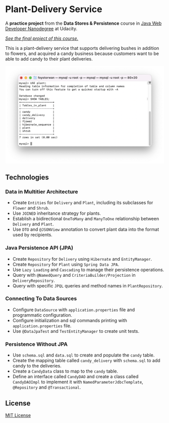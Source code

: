 # Plant-Delivery Service

A **practice project** from the **Data Stores & Persistence** course in [Java Web Developer Nanodegree](https://www.udacity.com/course/java-developer-nanodegree--nd035) at Udacity.

[_See the final project of this course._](https://github.com/Foystor/CritterChronologer)

This is a plant-delivery service that supports delivering bushes in addition to flowers, and acquired a candy business because customers want to be able to add candy to their plant deliveries.

![demo](demo/table.png)

## Technologies

### Data in Multitier Architecture

- Create `Entities` for `Delivery` and `Plant`, including its subclasses for `Flower` and `Shrub`.
- Use `JOINED` inheritance strategy for plants.
- Establish a bidirectional `OneToMany` and `ManyToOne` relationship between `Delivery` and `Plant`.
- Use `DTO` and `@JSONView` annotation to convert plant data into the format used by recipients.

### Java Persistence API (JPA)

- Create `Repository` for `Delivery` using `Hibernate` and `EntityManager`.
- Create `Repository` for `Plant` using `Spring Data JPA`.
- Use `Lazy Loading` and `Cascading` to manage their persistence operations.
- Query with `@NamedQuery` and `CriteriaBuilder/Projection` in `DeliveryRepository`.
- Query with specific `JPQL` queries and method names in `PlantRepository`.

### Connecting To Data Sources

- Configure `DataSource` with `application.properties` file and programmatic configuration.
- Configure initialization and sql commands printing with `application.properties` file.
- Use `@DataJpaTest` and `TestEntityManager` to create unit tests.

### Persistence Without JPA

- Use `schema.sql` and `data.sql` to create and populate the `candy` table.
- Create the mapping table called `candy_delivery` with `schema.sql` to add candy to the deliveries.
- Create a `CandyData` class to map to the `candy` table.
- Define an interface called `CandyDAO` and create a class called `CandyDAOImpl` to implement it with `NamedParameterJdbcTemplate`, `@Repository` and `@Transactional`.

## License

[MIT License](LICENSE)